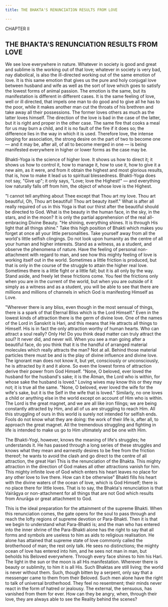 ```yaml
---
title: THE BHAKTA'S RENUNCIATION RESULTS FROM LOVE

---
```





  

CHAPTER II

## THE BHAKTA'S RENUNCIATION RESULTS FROM LOVE

We see love everywhere in nature. Whatever in society is good and great
and sublime is the working out of that love; whatever in society is very
bad, nay diabolical, is also the ill-directed working out of the same
emotion of love. It is this same emotion that gives us the pure and holy
conjugal love between husband and wife as well as the sort of love which
goes to satisfy the lowest forms of animal passion. The emotion is the
same, but its manifestation is different in different cases. It is the
same feeling of love, well or ill directed, that impels one man to do
good and to give all he has to the poor, while it makes another man cut
the throats of his brethren and take away all their possessions. The
former loves others as much as the latter loves himself. The direction
of the love is bad in the case of the latter, but it is right and proper
in the other case. The same fire that cooks a meal for us may burn a
child, and it is no fault of the fire if it does so; the difference lies
in the way in which it is used. Therefore love, the intense longing for
association, the strong desire on the part of two to become one — and it
may be, after all, of all to become merged in one — is being manifested
everywhere in higher or lower forms as the case may be.

Bhakti-Yoga is the science of higher love. It shows us how to direct it;
it shows us how to control it, how to manage it, how to use it, how to
give it a new aim, as it were, and from it obtain the highest and most
glorious results, that is, how to make it lead us to spiritual
blessedness. Bhakti-Yoga does not say, "Give up"; it only says, "Love;
love the Highest!" — and everything low naturally falls off from him,
the object of whose love is the Highest.

"I cannot tell anything about Thee except that Thou art my love. Thou
art beautiful, Oh, Thou art beautiful! Thou art beauty itself." What is
after all really required of us in this Yoga is that our thirst after
the beautiful should be directed to God. What is the beauty in the human
face, in the sky, in the stars, and in the moon? It is only the partial
apprehension of the real all-embracing Divine Beauty. "He shining,
everything shines. It is through His light that all things shine." Take
this high position of Bhakti which makes you forget at once all your
little personalities. Take yourself away from all the world's little
selfish clingings. Do not look upon humanity as the centre of all your
human and higher interests. Stand as a witness, as a student, and
observe the phenomena of nature. Have the feeling of personal
non-attachment with regard to man, and see how this mighty feeling of
love is working itself out in the world. Sometimes a little friction is
produced, but that is only in the course of the struggle to attain the
higher real love. Sometimes there is a little fight or a little fall;
but it is all only by the way. Stand aside, and freely let these
frictions come. You feel the frictions only when you are in the current
of the world, but when you are outside of it simply as a witness and as
a student, you will be able to see that there are millions and millions
of channels in which God is manifesting Himself as Love.

"Wherever there is any bliss, even though in the most sensual of things,
there is a spark of that Eternal Bliss which is the Lord Himself." Even
in the lowest kinds of attraction there is the germ of divine love. One
of the names of the Lord in Sanskrit is Hari, and this means that He
attracts all things to Himself. His is in fact the only attraction
worthy of human hearts. Who can attract a soul really? Only He! Do you
think dead matter can truly attract the soul? It never did, and never
will. When you see a man going after a beautiful face, do you think that
it is the handful of arranged material molecules which really attracts
the man? Not at all. Behind those material particles there must be and
is the play of divine influence and divine love. The ignorant man does
not know it, but yet, consciously or unconsciously, he is attracted by
it and it alone. So even the lowest forms of attraction derive their
power from God Himself. "None, O beloved, ever loved the husband for the
husband's sake; it is the Âtman, the Lord who is within, for whose sake
the husband is loved." Loving wives may know this or they may not; it is
true all the same. "None, O beloved, ever loved the wife for the wife's
sake, but it is the Self in the wife that is loved." Similarly, no one
loves a child or anything else in the world except on account of Him who
is within. The Lord is the great magnet, and we are all like iron
filings; we are being constantly attracted by Him, and all of us are
struggling to reach Him. All this struggling of ours in this world is
surely not intended for selfish ends. Fools do not know what they are
doing: the work of their life is, after all, to approach the great
magnet. All the tremendous struggling and fighting in life is intended
to make us go to Him ultimately and be one with Him.

The Bhakti-Yogi, however, knows the meaning of life's struggles; he
understands it. He has passed through a long series of these struggles
and knows what they mean and earnestly desires to be free from the
friction thereof; he wants to avoid the clash and go direct to the
centre of all attraction, the great Hari This is the renunciation of the
Bhakta. This mighty attraction in the direction of God makes all other
attractions vanish for him. This mighty infinite love of God which
enters his heart leaves no place for any other love to live there. How
can it be otherwise" Bhakti fills his heart with the divine waters of
the ocean of love, which is God Himself; there is no place there for
little loves. That is to say, the Bhakta's renunciation is that Vairāgya
or non-attachment for all things that are not God which results from
Anurāga or great attachment to God.

This is the ideal preparation for the attainment of the supreme Bhakti.
When this renunciation comes, the gate opens for the soul to pass
through and reach the lofty regions of supreme devotion or Para-Bhakti.
Then it is that we begin to understand what Para-Bhakti is; and the man
who has entered into the inner shrine of the Para-Bhakti alone has the
right to say that all forms and symbols are useless to him as aids to
religious realisation. He alone has attained that supreme state of love
commonly called the brotherhood of man; the rest only talk. He sees no
distinctions; the mighty ocean of love has entered into him, and he sees
not man in man, but beholds his Beloved everywhere. Through every face
shines to him his Hari. The light in the sun or the moon is all His
manifestation. Wherever there is beauty or sublimity, to him it is all
His. Such Bhaktas are still living; the world is never without them.
Such, though bitten by a serpent, only say that a messenger came to them
from their Beloved. Such men alone have the right to talk of universal
brotherhood. They feel no resentment; their minds never react in the
form of hatred or jealousy. The external, the sensuous, has vanished
from them for ever. How can they be angry, when, through their love,
they are always able to see the Reality behind the scenes?


